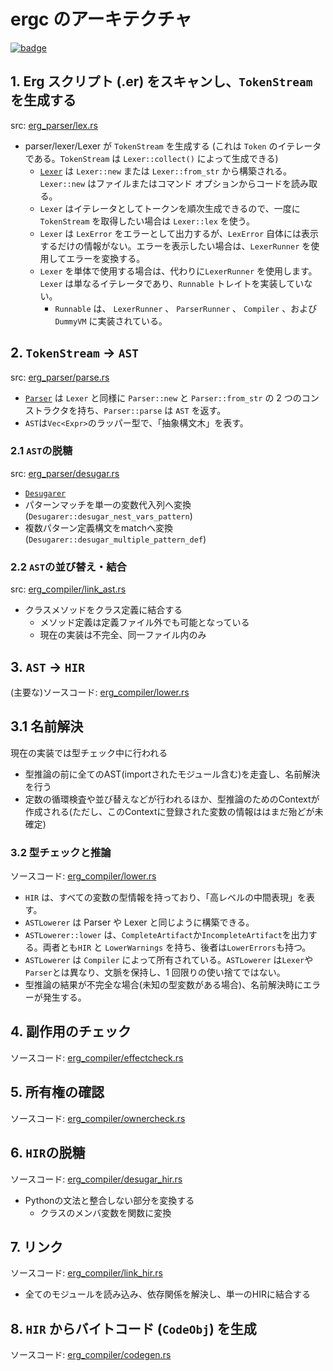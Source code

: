 # ergc のアーキテクチャ

[![badge](https://img.shields.io/endpoint.svg?url=https%3A%2F%2Fgezf7g7pd5.execute-api.ap-northeast-1.amazonaws.com%2Fdefault%2Fsource_up_to_date%3Fowner%3Derg-lang%26repos%3Derg%26ref%3Dmain%26path%3Ddoc/EN/compiler/architecture.md%26commit_hash%3Db9538ca627ab5459bae79eec48c1d676268875ab)](https://gezf7g7pd5.execute-api.ap-northeast-1.amazonaws.com/default/source_up_to_date?owner=erg-lang&repos=erg&ref=main&path=doc/EN/compiler/architecture.md&commit_hash=b9538ca627ab5459bae79eec48c1d676268875ab)

## 1. Erg スクリプト (.er) をスキャンし、`TokenStream` を生成する

src: [erg_parser/lex.rs](../../../crates/erg_parser/lex.rs)

* parser/lexer/Lexer が `TokenStream` を生成する (これは `Token` のイテレータである。`TokenStream` は `Lexer::collect()` によって生成できる)
  * [`Lexer`](./phases/01_lex.md) は `Lexer::new` または `Lexer::from_str` から構築される。`Lexer::new` はファイルまたはコマンド オプションからコードを読み取る。
  * `Lexer` はイテレータとしてトークンを順次生成できるので、一度に `TokenStream` を取得したい場合は `Lexer::lex` を使う。
  * `Lexer` は `LexError` をエラーとして出力するが、`LexError` 自体には表示するだけの情報がない。エラーを表示したい場合は、`LexerRunner` を使用してエラーを変換する。
  * `Lexer` を単体で使用する場合は、代わりに`LexerRunner` を使用します。`Lexer` は単なるイテレータであり、`Runnable` トレイトを実装していない。
    * `Runnable` は、 `LexerRunner` 、 `ParserRunner` 、 `Compiler` 、および `DummyVM` に実装されている。

## 2. `TokenStream` -> `AST`

src: [erg_parser/parse.rs](../../../crates/erg_parser/parse.rs)

* [`Parser`](./phases/02_parse.md) は `Lexer` と同様に `Parser::new` と `Parser::from_str` の 2 つのコンストラクタを持ち、`Parser::parse` は `AST` を返す。
* `AST`は`Vec<Expr>`のラッパー型で、「抽象構文木」を表す。

### 2.1 `AST`の脱糖

src: [erg_parser/desugar.rs](../../../crates/erg_parser/desugar.rs)

* [`Desugarer`](./phases/03_desugar.md)
* パターンマッチを単一の変数代入列へ変換 (`Desugarer::desugar_nest_vars_pattern`)
* 複数パターン定義構文をmatchへ変換 (`Desugarer::desugar_multiple_pattern_def`)

### 2.2 `AST`の並び替え・結合

src: [erg_compiler/link_ast.rs](../../../crates/erg_compiler/link_ast.rs)

* クラスメソッドをクラス定義に結合する
  * メソッド定義は定義ファイル外でも可能となっている
  * 現在の実装は不完全、同一ファイル内のみ

## 3. `AST` -> `HIR`

(主要な)ソースコード: [erg_compiler/lower.rs](../../../crates/erg_compiler/lower.rs)

## 3.1 名前解決

現在の実装では型チェック中に行われる

* 型推論の前に全てのAST(importされたモジュール含む)を走査し、名前解決を行う
* 定数の循環検査や並び替えなどが行われるほか、型推論のためのContextが作成される(ただし、このContextに登録された変数の情報ははまだ殆どが未確定)

### 3.2 型チェックと推論

ソースコード: [erg_compiler/lower.rs](../../../crates/erg_compiler/lower.rs)

* `HIR` は、すべての変数の型情報を持っており、「高レベルの中間表現」を表す。
* `ASTLowerer` は Parser や Lexer と同じように構築できる。
* `ASTLowerer::lower` は、`CompleteArtifact`か`IncompleteArtifact`を出力する。両者とも`HIR` と `LowerWarnings` を持ち、後者は`LowerErrors`も持つ。
* `ASTLowerer` は `Compiler` によって所有されている。`ASTLowerer` は`Lexer`や`Parser`とは異なり、文脈を保持し、1 回限りの使い捨てではない。
* 型推論の結果が不完全な場合(未知の型変数がある場合)、名前解決時にエラーが発生する。

## 4. 副作用のチェック

ソースコード: [erg_compiler/effectcheck.rs](../../../crates/erg_compiler/effectcheck.rs)

## 5. 所有権の確認

ソースコード: [erg_compiler/ownercheck.rs](../../../crates/erg_compiler/ownercheck.rs)

## 6. `HIR`の脱糖

ソースコード: [erg_compiler/desugar_hir.rs](../../../crates/erg_compiler/desugar_hir.rs)

* Pythonの文法と整合しない部分を変換する
  * クラスのメンバ変数を関数に変換

## 7. リンク

ソースコード: [erg_compiler/link_hir.rs](../../../crates/erg_compiler/link_hir.rs)

* 全てのモジュールを読み込み、依存関係を解決し、単一のHIRに結合する

## 8. `HIR` からバイトコード (`CodeObj`) を生成

ソースコード: [erg_compiler/codegen.rs](../../../crates/erg_compiler/codegen.rs)
